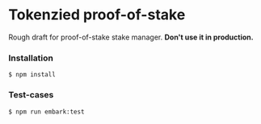 # Tokenzied proof-of-stake

Rough draft for proof-of-stake stake manager. **Don't use it in production.**

### Installation

```
$ npm install
```

### Test-cases

```
$ npm run embark:test
```
